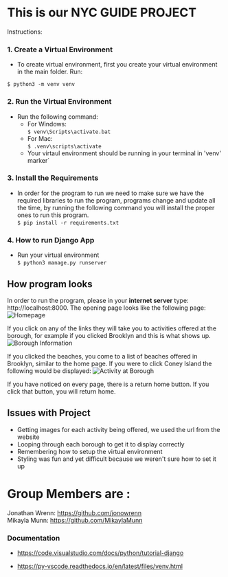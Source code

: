 
# This is our NYC GUIDE PROJECT #

Instructions:

### 1. Create a Virtual Environment
- To create virtual environment, first you create your virtual environment in the main folder. Run:<br>

```$ python3 -m venv venv```


### 2. Run the Virtual Environment
- Run the following command:
    - For Windows:<br>
        ```$ venv\Scripts\activate.bat```
    - For Mac:<br>
        ```$ .venv\scripts\activate```
    - Your virtaul environment should be running in your terminal in 'venv' marker`


### 3. Install the Requirements
 - In order for the program to run we need to make sure we have the required libraries to run the program, programs change and update all the time, by running the following command you will install the proper ones to run this program. <br>
    ```$ pip install -r requirements.txt```

### 4. How to run Django App
- Run your virtual environment <br>
        ```$ python3 manage.py runserver```

## How program looks
In order to run the program, please in your **internet server** type: http://localhost:8000. The opening page looks like the following page:
![Homepage](images/Homepage.jpg)


If you click on any of the links they will take you to activities offered at the borough, for example if you clicked Brooklyn and this is what shows up.
![Borough Information](images/boroughInfo.jpg)

If you clicked the beaches, you come to a list of beaches offered in Brooklyn, similar to the home page. If you were to click Coney Island the following would be displayed:
![Activity at Borough](images/beachAtBorough.jpg)

If you have noticed on every page, there is a return home button. If you click that button, you will return home.

## Issues with Project
- Getting images for each activity being offered, we used the url from the website 
- Looping through each borough to get it to display correctly
- Remembering how to setup the virtual environment
- Styling was fun and yet difficult because we weren't sure how to set it up
# Group Members are : 
 Jonathan Wrenn: https://github.com/jonowrenn <br>
 Mikayla Munn: https://github.com/MikaylaMunn
### Documentation
- https://code.visualstudio.com/docs/python/tutorial-django

- https://py-vscode.readthedocs.io/en/latest/files/venv.html

